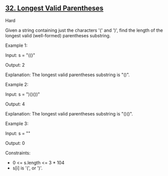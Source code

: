 ## [32. Longest Valid Parentheses](https://leetcode.com/problems/longest-valid-parentheses/)

Hard

Given a string containing just the characters '(' and ')', find the length of the longest valid (well-formed) parentheses substring. 

Example 1:

Input: s = "(()"

Output: 2

Explanation: The longest valid parentheses substring is "()".

Example 2:

Input: s = ")()())"

Output: 4

Explanation: The longest valid parentheses substring is "()()".

Example 3:

Input: s = ""

Output: 0
 
Constraints:

- 0 <= s.length <= 3 * 104
- s[i] is '(', or ')'.